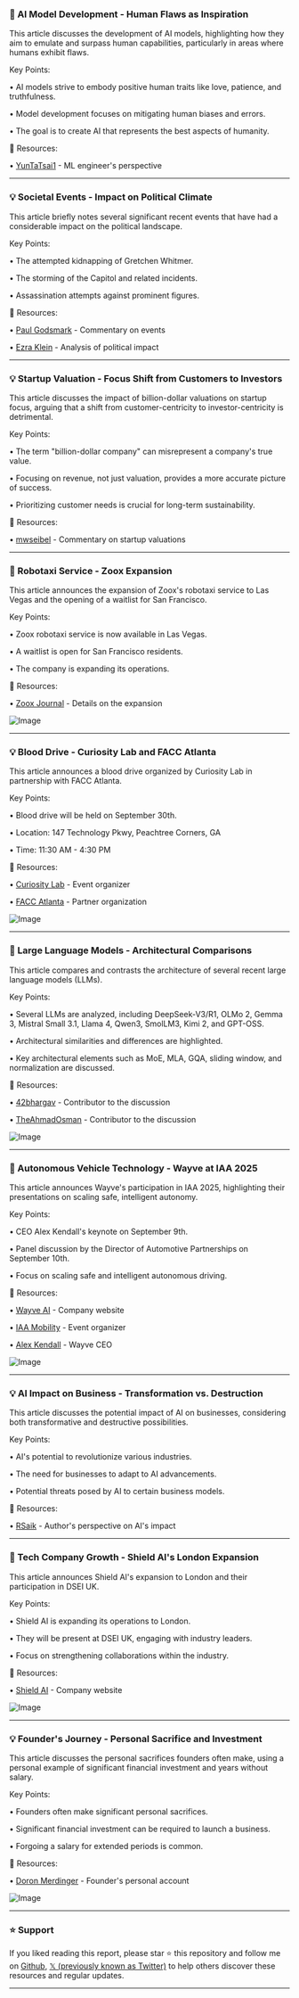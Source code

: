 ### 🤖 AI Model Development - Human Flaws as Inspiration

This article discusses the development of AI models, highlighting how they aim to emulate and surpass human capabilities, particularly in areas where humans exhibit flaws.

Key Points:

• AI models strive to embody positive human traits like love, patience, and truthfulness.


• Model development focuses on mitigating human biases and errors.


•  The goal is to create AI that represents the best aspects of humanity.



🔗 Resources:

• [YunTaTsai1](https://x.com/YunTaTsai1) -  ML engineer's perspective


---

### 💡 Societal Events - Impact on Political Climate

This article briefly notes several significant recent events that have had a considerable impact on the political landscape.

Key Points:

•  The attempted kidnapping of Gretchen Whitmer.


• The storming of the Capitol and related incidents.


• Assassination attempts against prominent figures.



🔗 Resources:

• [Paul Godsmark](https://x.com/PaulGodsmark) - Commentary on events


• [Ezra Klein](https://x.com/ezraklein) - Analysis of political impact


---

### 💡 Startup Valuation - Focus Shift from Customers to Investors

This article discusses the impact of billion-dollar valuations on startup focus, arguing that a shift from customer-centricity to investor-centricity is detrimental.

Key Points:

•  The term "billion-dollar company" can misrepresent a company's true value.


•  Focusing on revenue, not just valuation, provides a more accurate picture of success.


•  Prioritizing customer needs is crucial for long-term sustainability.



🔗 Resources:

• [mwseibel](https://x.com/mwseibel) -  Commentary on startup valuations


---

### 🚀 Robotaxi Service - Zoox Expansion

This article announces the expansion of Zoox's robotaxi service to Las Vegas and the opening of a waitlist for San Francisco.

Key Points:

• Zoox robotaxi service is now available in Las Vegas.


• A waitlist is open for San Francisco residents.


•  The company is expanding its operations.



🔗 Resources:

• [Zoox Journal](https://zoox.com/journal/las-ve) - Details on the expansion


![Image](https://pbs.twimg.com/media/G0bLtgWWAAAAvCd?format=jpg&name=small)


---

### 💡 Blood Drive - Curiosity Lab and FACC Atlanta

This article announces a blood drive organized by Curiosity Lab in partnership with FACC Atlanta.

Key Points:

•  Blood drive will be held on September 30th.


• Location: 147 Technology Pkwy, Peachtree Corners, GA


• Time: 11:30 AM - 4:30 PM



🔗 Resources:

• [Curiosity Lab](https://x.com/CuriosityLabPTC) - Event organizer


• [FACC Atlanta](https://x.com/FACCAtlanta) - Partner organization


![Image](https://pbs.twimg.com/media/G0bLtgWWAAAAvCd?format=jpg&name=small)


---

### 🤖 Large Language Models - Architectural Comparisons

This article compares and contrasts the architecture of several recent large language models (LLMs).

Key Points:

•  Several LLMs are analyzed, including DeepSeek-V3/R1, OLMo 2, Gemma 3, Mistral Small 3.1, Llama 4, Qwen3, SmolLM3, Kimi 2, and GPT-OSS.


•  Architectural similarities and differences are highlighted.


•  Key architectural elements such as MoE, MLA, GQA, sliding window, and normalization are discussed.



🔗 Resources:

• [42bhargav](https://x.com/42bhargav) -  Contributor to the discussion


• [TheAhmadOsman](https://x.com/TheAhmadOsman) -  Contributor to the discussion


![Image](https://pbs.twimg.com/media/G0PZmNdWEAAtJ-3?format=jpg&name=small)


---

### 🚀 Autonomous Vehicle Technology - Wayve at IAA 2025

This article announces Wayve's participation in IAA 2025, highlighting their presentations on scaling safe, intelligent autonomy.

Key Points:

• CEO Alex Kendall's keynote on September 9th.


•  Panel discussion by the Director of Automotive Partnerships on September 10th.


•  Focus on scaling safe and intelligent autonomous driving.



🔗 Resources:

• [Wayve AI](https://x.com/wayve_ai) -  Company website


• [IAA Mobility](https://x.com/IAAmobility) -  Event organizer


• [Alex Kendall](https://x.com/alexgkendall) -  Wayve CEO


![Image](https://pbs.twimg.com/media/G0Y7EFJXUAABncM?format=jpg&name=small)


---

### 💡 AI Impact on Business - Transformation vs. Destruction

This article discusses the potential impact of AI on businesses, considering both transformative and destructive possibilities.

Key Points:

• AI's potential to revolutionize various industries.


•  The need for businesses to adapt to AI advancements.


•  Potential threats posed by AI to certain business models.


🔗 Resources:

• [RSaik](https://x.com/RSaik) - Author's perspective on AI's impact


---

### 🚀  Tech Company Growth - Shield AI's London Expansion

This article announces Shield AI's expansion to London and their participation in DSEI UK.

Key Points:

• Shield AI is expanding its operations to London.


• They will be present at DSEI UK, engaging with industry leaders.


•  Focus on strengthening collaborations within the industry.



🔗 Resources:

• [Shield AI](https://x.com/shieldaitech) - Company website


![Image](https://pbs.twimg.com/media/G0V0WWXXYAERmsH?format=jpg&name=small)


---

### 💡 Founder's Journey - Personal Sacrifice and Investment

This article discusses the personal sacrifices founders often make, using a personal example of significant financial investment and years without salary.

Key Points:

• Founders often make significant personal sacrifices.


•  Significant financial investment can be required to launch a business.


•  Forgoing a salary for extended periods is common.



🔗 Resources:

• [Doron Merdinger](https://x.com/DoronMerdinger) - Founder's personal account


![Image](https://pbs.twimg.com/media/G0VzN_QW4AAEjoz?format=jpg&name=small)


---

### ⭐️ Support

If you liked reading this report, please star ⭐️ this repository and follow me on [Github](https://github.com/Drix10), [𝕏 (previously known as Twitter)](https://x.com/DRIX_10_) to help others discover these resources and regular updates.

---